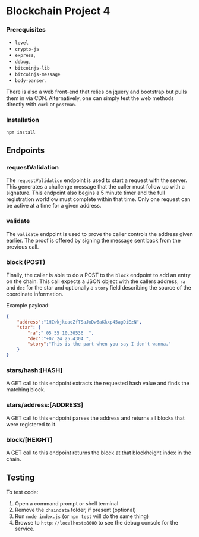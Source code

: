 # Blockchain Project 4

### Prerequisites
- `level`
- `crypto-js`
- `express`,
- `debug`,
- `bitcoinjs-lib` 
- `bitcoinjs-message`
- `body-parser`.

There is also a web front-end that relies on jquery and bootstrap but pulls
them in via CDN.  Alternatively, one can simply test the web methods directly
with `curl` or `postman`.

### Installation

```
npm install
```

## Endpoints

### requestValidation

The `requestValidation` endpoint is used to start a request with the server.
This generates a challenge message that the caller must follow up with a
signature.  This endpoint also begins a 5 minute timer and the full
registration workflow must complete within that time.  Only one request can
be active at a time for a given address.

### validate

The `validate` endpoint is used to prove the caller controls the address given
earlier.  The proof is offered by signing the message sent back from the
previous call.

### block (POST)

Finally, the caller is able to do a POST to the `block` endpoint to add an
entry on the chain.  This call expects a JSON object with the callers
address, `ra` and `dec` for the star and optionally a `story` field describing the
source of the coordinate information.

Example payload:

```JSON
{
    "address":"1HZwkjkeaoZfTSaJxDw6aKkxp45agDiEzN",
    "star": {
        "ra":" 05 55 10.30536  ",
        "dec":"+07 24 25.4304 ",
        "story":"This is the part when you say I don't wanna."
    }
}
```

### stars/hash:[HASH]

A GET call to this endpoint extracts the requested hash value and finds the
matching block.

### stars/address:[ADDRESS]

A GET call to this endpoint parses the address and returns all blocks that
were registered to it.

### block/[HEIGHT]

A GET call to this endpoint returns the block at that blockheight index in the
chain.

## Testing

To test code:
 1. Open a command prompt or shell terminal
 2. Remove the `chaindata` folder, if present (optional)
 3. Run `node index.js` (or `npm test` will do the same thing)
 4. Browse to `http://localhost:8000` to see the debug console for the service.

